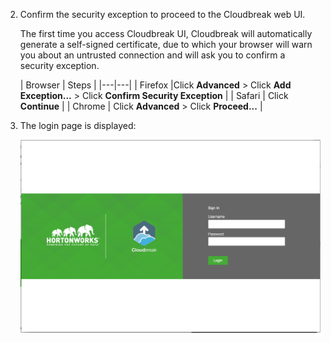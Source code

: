 
2. Confirm the security exception to proceed to the Cloudbreak web UI.

    The first time you access Cloudbreak UI, Cloudbreak will automatically generate a self-signed certificate, due to which your browser will warn you about an untrusted connection and will ask you to confirm a security exception.
        
    | Browser | 	Steps |
|---|---|
| Firefox |Click **Advanced** > Click **Add Exception...** > Click **Confirm Security Exception** |
| Safari | Click **Continue** |
| Chrome | Click **Advanced** > Click **Proceed...** |

3. The login page is displayed:

    <a href="../images/cb_cb-ui.png" target="_blank" title="click to enlarge"><img src="../images/cb_cb-ui.png" width="650" title="Cloudbreak web UI"></a>  
    